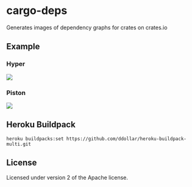# cargo-deps

Generates images of dependency graphs for crates on crates.io

## Example

### Hyper

![](https://crate-deps.herokuapp.com/hyper)

### Piston

![](https://crate-deps.herokuapp.com/piston)

## Heroku Buildpack

```
heroku buildpacks:set https://github.com/ddollar/heroku-buildpack-multi.git
```

## License

Licensed under version 2 of the Apache license.

